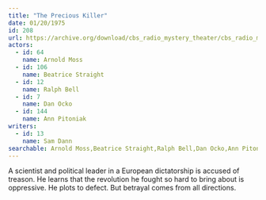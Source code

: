 ```yaml
---
title: "The Precious Killer"
date: 01/20/1975
id: 208
url: https://archive.org/download/cbs_radio_mystery_theater/cbs_radio_mystery_theater-0201-0250.zip/cbs_radio_mystery_theater-0201-0250%2Fcbsrmt_0208_the_precious_killer.mp3
actors:  
  - id: 64
    name: Arnold Moss  
  - id: 106
    name: Beatrice Straight  
  - id: 12
    name: Ralph Bell  
  - id: 7
    name: Dan Ocko  
  - id: 144
    name: Ann Pitoniak
writers:  
  - id: 13
    name: Sam Dann
searchable: Arnold Moss,Beatrice Straight,Ralph Bell,Dan Ocko,Ann Pitoniak Sam Dann
---
```

A scientist and political leader in a European dictatorship is accused of treason. He learns that the revolution he fought so hard to bring about is oppressive. He plots to defect. But betrayal comes from all directions.